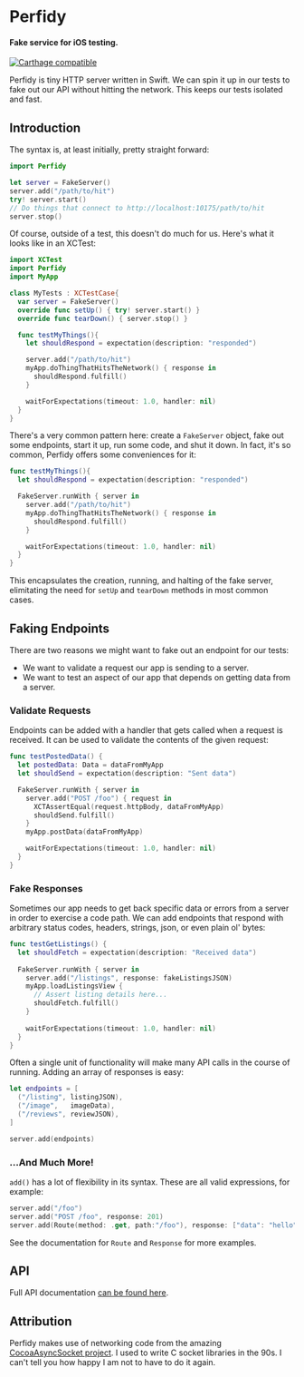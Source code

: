 # Perfidy
#### Fake service for iOS testing.
[![Carthage compatible](https://img.shields.io/badge/Carthage-compatible-4BC51D.svg?style=flat)](https://github.com/Carthage/Carthage)

Perfidy is tiny HTTP server written in Swift. We can spin it up in our tests to fake out our API without hitting the network. This keeps our tests isolated and fast.


## Introduction

The syntax is, at least initially, pretty straight forward:

```swift
import Perfidy

let server = FakeServer()
server.add("/path/to/hit")
try! server.start()
// Do things that connect to http://localhost:10175/path/to/hit
server.stop()
```

Of course, outside of a test, this doesn't do much for us. Here's what it looks like in an XCTest:

```swift
import XCTest
import Perfidy
import MyApp

class MyTests : XCTestCase{
  var server = FakeServer()
  override func setUp() { try! server.start() }
  override func tearDown() { server.stop() }

  func testMyThings(){
    let shouldRespond = expectation(description: "responded")

    server.add("/path/to/hit")
    myApp.doThingThatHitsTheNetwork() { response in
      shouldRespond.fulfill()
    }

    waitForExpectations(timeout: 1.0, handler: nil)
  }
}
```

There's a very common pattern here: create a `FakeServer` object, fake out some endpoints, start it up, run some code, and shut it down. In fact, it's so common, Perfidy offers some conveniences for it:

```swift
func testMyThings(){
  let shouldRespond = expectation(description: "responded")

  FakeServer.runWith { server in
    server.add("/path/to/hit")
    myApp.doThingThatHitsTheNetwork() { response in
      shouldRespond.fulfill()
    }

    waitForExpectations(timeout: 1.0, handler: nil)
  }
}
```

This encapsulates the creation, running, and halting of the fake server, elimitating the need for `setUp` and `tearDown` methods in most common cases.

## Faking Endpoints

There are two reasons we might want to fake out an endpoint for our tests:

* We want to validate a request our app is sending to a server.
* We want to test an aspect of our app that depends on getting data from a server.

### Validate Requests
Endpoints can be added with a handler that gets called when a request is received. It can be used to validate the contents of the given request:

```swift
func testPostedData() {
  let postedData: Data = dataFromMyApp
  let shouldSend = expectation(description: "Sent data")

  FakeServer.runWith { server in
    server.add("POST /foo") { request in
      XCTAssertEqual(request.httpBody, dataFromMyApp)
      shouldSend.fulfill()
    }
    myApp.postData(dataFromMyApp)

    waitForExpectations(timeout: 1.0, handler: nil)
  }
}
```

### Fake Responses
Sometimes our app needs to get back specific data or errors from a server in order to exercise a code path. We can add endpoints that respond with arbitrary status codes, headers, strings, json, or even plain ol' bytes:

```swift
func testGetListings() {
  let shouldFetch = expectation(description: "Received data")
  
  FakeServer.runWith { server in
    server.add("/listings", response: fakeListingsJSON)
    myApp.loadListingsView {
      // Assert listing details here...
      shouldFetch.fulfill()
    }
  
    waitForExpectations(timeout: 1.0, handler: nil)
  }
}
```

Often a single unit of functionality will make many API calls in the course of running. Adding an array of responses is easy:

```swift
let endpoints = [
  ("/listing", listingJSON),
  ("/image",   imageData),
  ("/reviews", reviewJSON),
]

server.add(endpoints)
```

### …And Much More!
`add()` has a lot of flexibility in its syntax. These are all valid expressions, for example:

```swift
server.add("/foo")
server.add("POST /foo", response: 201) 
server.add(Route(method: .get, path:"/foo"), response: ["data": "hello"])
```

See the documentation for `Route` and `Response` for more examples.


## API
Full API documentation [can be found here](https://jemmons.github.io/Perfidy).


## Attribution

Perfidy makes use of networking code from the amazing [CocoaAsyncSocket project](https://github.com/robbiehanson/CocoaAsyncSocket). I used to write C socket libraries in the 90s. I can't tell you how happy I am not to have to do it again.

